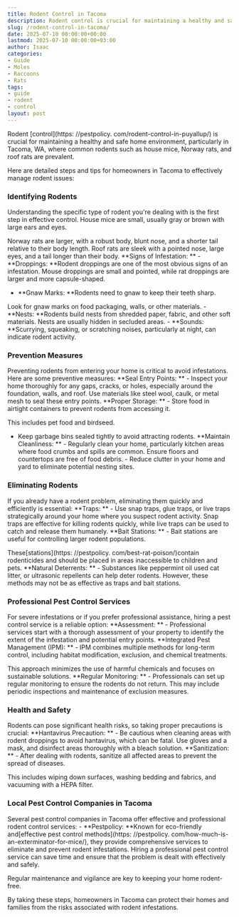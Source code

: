 ```yaml
---
title: Rodent Control in Tacoma
description: Rodent control is crucial for maintaining a healthy and safe home environment, particularly in Tacoma, WA, where common rodents such as house mice, Norway...
slug: /rodent-control-in-tacoma/
date: 2025-07-10 00:00:00+00:00
lastmod: 2025-07-10 00:00:00+03:00
author: Isaac
categories:
- Guide
- Moles
- Raccoons
- Rats
tags:
- guide
- rodent
- control
layout: post
---
```


Rodent [control](https: //pestpolicy. com/rodent-control-in-puyallup/) is crucial for maintaining a healthy and safe home environment, particularly in Tacoma, WA, where common rodents such as house mice, Norway rats, and roof rats are prevalent.

Here are detailed steps and tips for homeowners in Tacoma to effectively manage rodent issues:

###  Identifying Rodents

Understanding the specific type of rodent you're dealing with is the first step in effective control. House mice are small, usually gray or brown with large ears and eyes.

Norway rats are larger, with a robust body, blunt nose, and a shorter tail relative to their body length. Roof rats are sleek with a pointed nose, large eyes, and a tail longer than their body. **Signs of Infestation: ** - **Droppings: **Rodent droppings are one of the most obvious signs of an infestation. Mouse droppings are small and pointed, while rat droppings are larger and more capsule-shaped.

- **Gnaw Marks: **Rodents need to gnaw to keep their teeth sharp.

Look for gnaw marks on food packaging, walls, or other materials. - **Nests: **Rodents build nests from shredded paper, fabric, and other soft materials. Nests are usually hidden in secluded areas. - **Sounds: **Scurrying, squeaking, or scratching noises, particularly at night, can indicate rodent activity.

###  Prevention Measures

Preventing rodents from entering your home is critical to avoid infestations. Here are some preventive measures: **Seal Entry Points: ** - Inspect your home thoroughly for any gaps, cracks, or holes, especially around the foundation, walls, and roof. Use materials like steel wool, caulk, or metal mesh to seal these entry points. **Proper Storage: ** - Store food in airtight containers to prevent rodents from accessing it.

This includes pet food and birdseed.

- Keep garbage bins sealed tightly to avoid attracting rodents. **Maintain Cleanliness: ** - Regularly clean your home, particularly kitchen areas where food crumbs and spills are common. Ensure floors and countertops are free of food debris. - Reduce clutter in your home and yard to eliminate potential nesting sites.

###  Eliminating Rodents

If you already have a rodent problem, eliminating them quickly and efficiently is essential: **Traps: ** - Use snap traps, glue traps, or live traps strategically around your home where you suspect rodent activity. Snap traps are effective for killing rodents quickly, while live traps can be used to catch and release them humanely. **Bait Stations: ** - Bait stations are useful for controlling larger rodent populations.

These[stations](https: //pestpolicy. com/best-rat-poison/)contain rodenticides and should be placed in areas inaccessible to children and pets. **Natural Deterrents: ** - Substances like peppermint oil used cat litter, or ultrasonic repellents can help deter rodents. However, these methods may not be as effective as traps and bait stations.

###  Professional Pest Control Services

For severe infestations or if you prefer professional assistance, hiring a pest control service is a reliable option: **Assessment: ** - Professional services start with a thorough assessment of your property to identify the extent of the infestation and potential entry points. **Integrated Pest Management (IPM): ** - IPM combines multiple methods for long-term control, including habitat modification, exclusion, and chemical treatments.

This approach minimizes the use of harmful chemicals and focuses on sustainable solutions. **Regular Monitoring: ** - Professionals can set up regular monitoring to ensure the rodents do not return. This may include periodic inspections and maintenance of exclusion measures.

###  Health and Safety

Rodents can pose significant health risks, so taking proper precautions is crucial: **Hantavirus Precaution: ** - Be cautious when cleaning areas with rodent droppings to avoid hantavirus, which can be fatal. Use gloves and a mask, and disinfect areas thoroughly with a bleach solution. **Sanitization: ** - After dealing with rodents, sanitize all affected areas to prevent the spread of diseases.

This includes wiping down surfaces, washing bedding and fabrics, and vacuuming with a HEPA filter.

###  Local Pest Control Companies in Tacoma

Several pest control companies in Tacoma offer effective and professional rodent control services: - **Pestpolicy: **Known for eco-friendly and[effective pest control methods](https: //pestpolicy. com/how-much-is-an-exterminator-for-mice/), they provide comprehensive services to eliminate and prevent rodent infestations. Hiring a professional pest control service can save time and ensure that the problem is dealt with effectively and safely.

Regular maintenance and vigilance are key to keeping your home rodent-free.

By taking these steps, homeowners in Tacoma can protect their homes and families from the risks associated with rodent infestations.
